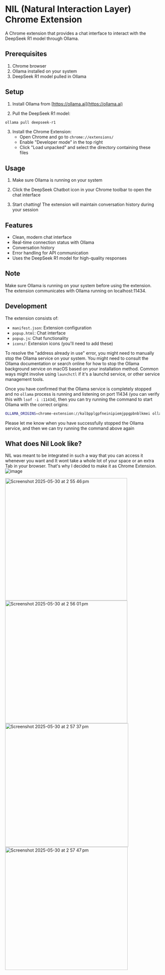 # NIL (Natural Interaction Layer) Chrome Extension

A Chrome extension that provides a chat interface to interact with the DeepSeek R1 model through Ollama.

## Prerequisites

1. Chrome browser
2. Ollama installed on your system
3. DeepSeek R1 model pulled in Ollama

## Setup

1. Install Ollama from [https://ollama.ai](https://ollama.ai)

2. Pull the DeepSeek R1 model:
```bash
ollama pull deepseek-r1
```

3. Install the Chrome Extension:
   - Open Chrome and go to `chrome://extensions/`
   - Enable "Developer mode" in the top right
   - Click "Load unpacked" and select the directory containing these files

## Usage

1. Make sure Ollama is running on your system

2. Click the DeepSeek Chatbot icon in your Chrome toolbar to open the chat interface

3. Start chatting! The extension will maintain conversation history during your session

## Features

- Clean, modern chat interface
- Real-time connection status with Ollama
- Conversation history
- Error handling for API communication
- Uses the DeepSeek R1 model for high-quality responses

## Note

Make sure Ollama is running on your system before using the extension. The extension communicates with Ollama running on localhost:11434.

## Development

The extension consists of:
- `manifest.json`: Extension configuration
- `popup.html`: Chat interface
- `popup.js`: Chat functionality
- `icons/`: Extension icons (you'll need to add these) 

To resolve the "address already in use" error, you might need to manually stop the Ollama service on your system. You might need to consult the Ollama documentation or search online for how to stop the Ollama background service on macOS based on your installation method. Common ways might involve using `launchctl` if it's a launchd service, or other service management tools.

Once you have confirmed that the Ollama service is completely stopped and no `ollama` process is running and listening on port 11434 (you can verify this with `lsof -i :11434`), then you can try running the command to start Ollama with the correct origins:

```bash
OLLAMA_ORIGINS=chrome-extension://kalbpplgpfneinipiemjppgpbnblkmei ollama serve
```
Please let me know when you have successfully stopped the Ollama service, and then we can try running the command above again

## What does Nil Look like?
NIL was meant to be integrated in such a way that you can access it whenever you want and It wont take a whole lot of your space or an extra Tab in your browser. That's why I decided to make it as Chrome Extension.
![image](https://github.com/user-attachments/assets/1b6b0e98-bbdb-4d66-814d-c3cc76cabc9d)


<img width="397" alt="Screenshot 2025-05-30 at 2 55 46 pm" src="https://github.com/user-attachments/assets/15b482aa-dcfd-4636-8665-010f71d86e6c" />
<img width="398" alt="Screenshot 2025-05-30 at 2 56 01 pm" src="https://github.com/user-attachments/assets/f65cc6d7-7687-47ea-94a0-ac31e24d13d6" />
<img width="401" alt="Screenshot 2025-05-30 at 2 57 37 pm" src="https://github.com/user-attachments/assets/6577f7d2-9e21-478c-b274-3653ece425f5" />
<img width="399" alt="Screenshot 2025-05-30 at 2 57 47 pm" src="https://github.com/user-attachments/assets/99b35ec4-5a8b-469d-9387-44046bb8c051" />




